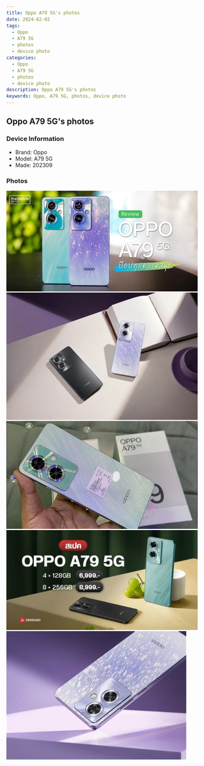 ```yaml
---
title: Oppo A79 5G's photos
date: 2024-02-02
tags: 
  - Oppo
  - A79 5G
  - photos
  - device photo
categories: 
  - Oppo
  - A79 5G
  - photos
  - device photo
description: Oppo A79 5G's photos
keywords: Oppo, A79 5G, photos, device photo
---
```


## Oppo A79 5G's photos

### Device Information

- Brand: Oppo
- Model: A79 5G
- Made: 202309

### Photos

![/images/best-assets/devices/oppo/oppo-a79-5g/1.jpg](/images/best-assets/devices/oppo/oppo-a79-5g/1.jpg)
![/images/best-assets/devices/oppo/oppo-a79-5g/2.jpg](/images/best-assets/devices/oppo/oppo-a79-5g/2.jpg)
![/images/best-assets/devices/oppo/oppo-a79-5g/3.jpg](/images/best-assets/devices/oppo/oppo-a79-5g/3.jpg)
![/images/best-assets/devices/oppo/oppo-a79-5g/4.jpg](/images/best-assets/devices/oppo/oppo-a79-5g/4.jpg)
![/images/best-assets/devices/oppo/oppo-a79-5g/5.jpg](/images/best-assets/devices/oppo/oppo-a79-5g/5.jpg)
